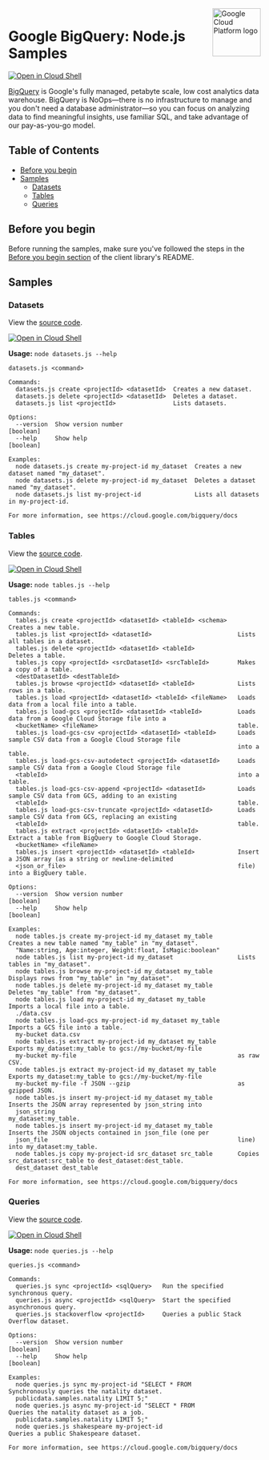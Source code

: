 <img src="https://avatars2.githubusercontent.com/u/2810941?v=3&s=96" alt="Google Cloud Platform logo" title="Google Cloud Platform" align="right" height="96" width="96"/>

# Google BigQuery: Node.js Samples

[![Open in Cloud Shell][shell_img]][shell_link]

[BigQuery](https://cloud.google.com/bigquery/docs) is Google&#x27;s fully managed, petabyte scale, low cost analytics data warehouse. BigQuery is NoOps—there is no infrastructure to manage and you don&#x27;t need a database administrator—so you can focus on analyzing data to find meaningful insights, use familiar SQL, and take advantage of our pay-as-you-go model.

## Table of Contents

* [Before you begin](#before-you-begin)
* [Samples](#samples)
  * [Datasets](#datasets)
  * [Tables](#tables)
  * [Queries](#queries)

## Before you begin

Before running the samples, make sure you've followed the steps in the
[Before you begin section](../README.md#before-you-begin) of the client
library's README.

## Samples

### Datasets

View the [source code][datasets_0_code].

[![Open in Cloud Shell][shell_img]](https://console.cloud.google.com/cloudshell/open?git_repo=https://github.com/googleapis/nodejs-bigquery&page=editor&open_in_editor=samples/datasets.js,samples/README.md)

__Usage:__ `node datasets.js --help`

```
datasets.js <command>

Commands:
  datasets.js create <projectId> <datasetId>  Creates a new dataset.
  datasets.js delete <projectId> <datasetId>  Deletes a dataset.
  datasets.js list <projectId>                Lists datasets.

Options:
  --version  Show version number                                                                               [boolean]
  --help     Show help                                                                                         [boolean]

Examples:
  node datasets.js create my-project-id my_dataset  Creates a new dataset named "my_dataset".
  node datasets.js delete my-project-id my_dataset  Deletes a dataset named "my_dataset".
  node datasets.js list my-project-id               Lists all datasets in my-project-id.

For more information, see https://cloud.google.com/bigquery/docs
```

[datasets_0_docs]: https://googlecloudplatform.github.io/google-cloud-node/#/docs/bigquery/latest/bigquery/dataset
[datasets_0_code]: datasets.js

### Tables

View the [source code][tables_1_code].

[![Open in Cloud Shell][shell_img]](https://console.cloud.google.com/cloudshell/open?git_repo=https://github.com/googleapis/nodejs-bigquery&page=editor&open_in_editor=samples/tables.js,samples/README.md)

__Usage:__ `node tables.js --help`

```
tables.js <command>

Commands:
  tables.js create <projectId> <datasetId> <tableId> <schema>   Creates a new table.
  tables.js list <projectId> <datasetId>                        Lists all tables in a dataset.
  tables.js delete <projectId> <datasetId> <tableId>            Deletes a table.
  tables.js copy <projectId> <srcDatasetId> <srcTableId>        Makes a copy of a table.
  <destDatasetId> <destTableId>
  tables.js browse <projectId> <datasetId> <tableId>            Lists rows in a table.
  tables.js load <projectId> <datasetId> <tableId> <fileName>   Loads data from a local file into a table.
  tables.js load-gcs <projectId> <datasetId> <tableId>          Loads data from a Google Cloud Storage file into a
  <bucketName> <fileName>                                       table.
  tables.js load-gcs-csv <projectId> <datasetId> <tableId>      Loads sample CSV data from a Google Cloud Storage file
                                                                into a table.
  tables.js load-gcs-csv-autodetect <projectId> <datasetId>     Loads sample CSV data from a Google Cloud Storage file
  <tableId>                                                     into a table.
  tables.js load-gcs-csv-append <projectId> <datasetId>         Loads sample CSV data from GCS, adding to an existing
  <tableId>                                                     table.
  tables.js load-gcs-csv-truncate <projectId> <datasetId>       Loads sample CSV data from GCS, replacing an existing
  <tableId>                                                     table.
  tables.js extract <projectId> <datasetId> <tableId>           Extract a table from BigQuery to Google Cloud Storage.
  <bucketName> <fileName>
  tables.js insert <projectId> <datasetId> <tableId>            Insert a JSON array (as a string or newline-delimited
  <json_or_file>                                                file) into a BigQuery table.

Options:
  --version  Show version number                                                                               [boolean]
  --help     Show help                                                                                         [boolean]

Examples:
  node tables.js create my-project-id my_dataset my_table       Creates a new table named "my_table" in "my_dataset".
  "Name:string, Age:integer, Weight:float, IsMagic:boolean"
  node tables.js list my-project-id my_dataset                  Lists tables in "my_dataset".
  node tables.js browse my-project-id my_dataset my_table       Displays rows from "my_table" in "my_dataset".
  node tables.js delete my-project-id my_dataset my_table       Deletes "my_table" from "my_dataset".
  node tables.js load my-project-id my_dataset my_table         Imports a local file into a table.
  ./data.csv
  node tables.js load-gcs my-project-id my_dataset my_table     Imports a GCS file into a table.
  my-bucket data.csv
  node tables.js extract my-project-id my_dataset my_table      Exports my_dataset:my_table to gcs://my-bucket/my-file
  my-bucket my-file                                             as raw CSV.
  node tables.js extract my-project-id my_dataset my_table      Exports my_dataset:my_table to gcs://my-bucket/my-file
  my-bucket my-file -f JSON --gzip                              as gzipped JSON.
  node tables.js insert my-project-id my_dataset my_table       Inserts the JSON array represented by json_string into
  json_string                                                   my_dataset:my_table.
  node tables.js insert my-project-id my_dataset my_table       Inserts the JSON objects contained in json_file (one per
  json_file                                                     line) into my_dataset:my_table.
  node tables.js copy my-project-id src_dataset src_table       Copies src_dataset:src_table to dest_dataset:dest_table.
  dest_dataset dest_table

For more information, see https://cloud.google.com/bigquery/docs
```

[tables_1_docs]: https://googlecloudplatform.github.io/google-cloud-node/#/docs/google-cloud/latest/bigquery/table
[tables_1_code]: tables.js

### Queries

View the [source code][queries_2_code].

[![Open in Cloud Shell][shell_img]](https://console.cloud.google.com/cloudshell/open?git_repo=https://github.com/googleapis/nodejs-bigquery&page=editor&open_in_editor=samples/queries.js,samples/README.md)

__Usage:__ `node queries.js --help`

```
queries.js <command>

Commands:
  queries.js sync <projectId> <sqlQuery>   Run the specified synchronous query.
  queries.js async <projectId> <sqlQuery>  Start the specified asynchronous query.
  queries.js stackoverflow <projectId>     Queries a public Stack Overflow dataset.

Options:
  --version  Show version number                                                                               [boolean]
  --help     Show help                                                                                         [boolean]

Examples:
  node queries.js sync my-project-id "SELECT * FROM             Synchronously queries the natality dataset.
  publicdata.samples.natality LIMIT 5;"
  node queries.js async my-project-id "SELECT * FROM            Queries the natality dataset as a job.
  publicdata.samples.natality LIMIT 5;"
  node queries.js shakespeare my-project-id                     Queries a public Shakespeare dataset.

For more information, see https://cloud.google.com/bigquery/docs
```

[queries_2_docs]: https://googlecloudplatform.github.io/google-cloud-node/#/docs/bigquery/latest/bigquery
[queries_2_code]: queries.js

[shell_img]: //gstatic.com/cloudssh/images/open-btn.png
[shell_link]: https://console.cloud.google.com/cloudshell/open?git_repo=https://github.com/googleapis/nodejs-bigquery&page=editor&open_in_editor=samples/README.md
